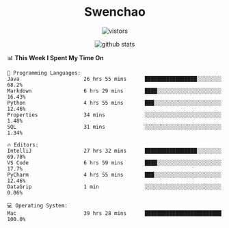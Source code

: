 <h1 align="center">Swenchao</h3>

<p align="center">
  <img src="https://visitor-badge.glitch.me/badge?page_id=Swenchao" alt="vistors" />
</p>

<p align="center">
  <img src="https://github-readme-stats.vercel.app/api?username=Swenchao&count_private=true&show_icons=true&theme=vue-dark&hide_title=true" alt="github stats" />
</p>

<!--START_SECTION:waka-->
📊 **This Week I Spent My Time On** 

```text
💬 Programming Languages: 
Java                     26 hrs 55 mins      █████████████████░░░░░░░░   68.2% 
Markdown                 6 hrs 29 mins       ████░░░░░░░░░░░░░░░░░░░░░   16.43% 
Python                   4 hrs 55 mins       ███░░░░░░░░░░░░░░░░░░░░░░   12.46% 
Properties               34 mins             ░░░░░░░░░░░░░░░░░░░░░░░░░   1.48% 
SQL                      31 mins             ░░░░░░░░░░░░░░░░░░░░░░░░░   1.34%

🔥 Editors: 
IntelliJ                 27 hrs 32 mins      █████████████████░░░░░░░░   69.78% 
VS Code                  6 hrs 59 mins       ████░░░░░░░░░░░░░░░░░░░░░   17.7% 
PyCharm                  4 hrs 55 mins       ███░░░░░░░░░░░░░░░░░░░░░░   12.46% 
DataGrip                 1 min               ░░░░░░░░░░░░░░░░░░░░░░░░░   0.06%

💻 Operating System: 
Mac                      39 hrs 28 mins      █████████████████████████   100.0%

```


<!--END_SECTION:waka-->

